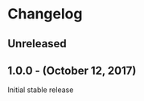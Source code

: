 Changelog
=========

Unreleased
----------

1.0.0 - (October 12, 2017)
------------------
Initial stable release
